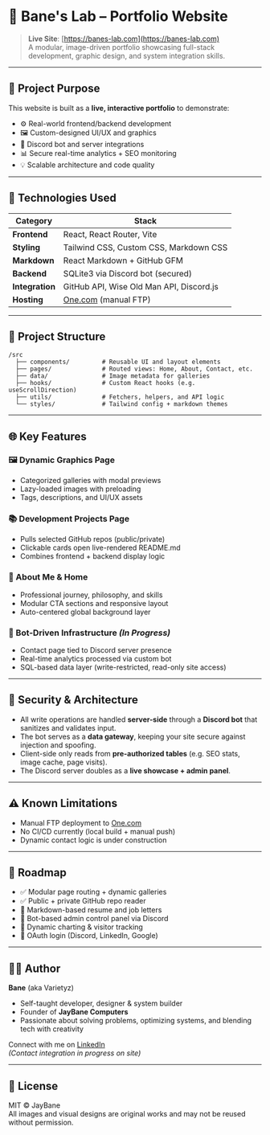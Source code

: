 # 🧪 Bane's Lab – Portfolio Website

> **Live Site**: [https://banes-lab.com](https://banes-lab.com)  
> A modular, image-driven portfolio showcasing full-stack development, graphic design, and system integration skills.

---

## 🎯 Project Purpose

This website is built as a **live, interactive portfolio** to demonstrate:

- ⚙️ Real-world frontend/backend development
- 🖼️ Custom-designed UI/UX and graphics
- 🤖 Discord bot and server integrations
- 📊 Secure real-time analytics + SEO monitoring
- 💡 Scalable architecture and code quality

---

## 🧠 Technologies Used

| Category        | Stack                                        |
| --------------- | -------------------------------------------- |
| **Frontend**    | React, React Router, Vite                    |
| **Styling**     | Tailwind CSS, Custom CSS, Markdown CSS       |
| **Markdown**    | React Markdown + GitHub GFM                  |
| **Backend**     | SQLite3 via Discord bot (secured)            |
| **Integration** | GitHub API, Wise Old Man API, Discord.js     |
| **Hosting**     | [One.com](https://www.one.com/) (manual FTP) |

---

## 🧱 Project Structure

```
/src
  ├── components/         # Reusable UI and layout elements
  ├── pages/              # Routed views: Home, About, Contact, etc.
  ├── data/               # Image metadata for galleries
  ├── hooks/              # Custom React hooks (e.g. useScrollDirection)
  ├── utils/              # Fetchers, helpers, and API logic
  └── styles/             # Tailwind config + markdown themes
```

---

## 🌐 Key Features

### 🖼️ Dynamic Graphics Page

- Categorized galleries with modal previews
- Lazy-loaded images with preloading
- Tags, descriptions, and UI/UX assets

### 📚 Development Projects Page

- Pulls selected GitHub repos (public/private)
- Clickable cards open live-rendered README.md
- Combines frontend + backend display logic

### 👤 About Me & Home

- Professional journey, philosophy, and skills
- Modular CTA sections and responsive layout
- Auto-centered global background layer

### 🧠 Bot-Driven Infrastructure _(In Progress)_

- Contact page tied to Discord server presence
- Real-time analytics processed via custom bot
- SQL-based data layer (write-restricted, read-only site access)

---

## 🔐 Security & Architecture

- All write operations are handled **server-side** through a **Discord bot** that sanitizes and validates input.
- The bot serves as a **data gateway**, keeping your site secure against injection and spoofing.
- Client-side only reads from **pre-authorized tables** (e.g. SEO stats, image cache, page visits).
- The Discord server doubles as a **live showcase + admin panel**.

---

## ⚠️ Known Limitations

- Manual FTP deployment to [One.com](https://www.one.com/)
- No CI/CD currently (local build + manual push)
- Dynamic contact logic is under construction

---

## 🧪 Roadmap

- ✅ Modular page routing + dynamic galleries
- ✅ Public + private GitHub repo reader
- 🔄 Markdown-based resume and job letters
- 🔄 Bot-based admin control panel via Discord
- 🔄 Dynamic charting & visitor tracking
- 🔄 OAuth login (Discord, LinkedIn, Google)

---

## 🧑‍💻 Author

**Bane** (aka Varietyz)

- Self-taught developer, designer & system builder
- Founder of **JayBane Computers**
- Passionate about solving problems, optimizing systems, and blending tech with creativity

Connect with me on [LinkedIn](https://www.linkedin.com/in/jay-baleine/)  
_(Contact integration in progress on site)_

---

## 📄 License

MIT © JayBane  
All images and visual designs are original works and may not be reused without permission.
